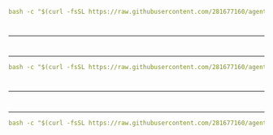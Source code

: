 
```yaml
bash -c "$(curl -fsSL https://raw.githubusercontent.com/281677160/agent/main/xray_install.sh)"
```
#
---
#
---
```yaml
bash -c "$(curl -fsSL https://raw.githubusercontent.com/281677160/agent/main/x-ui.sh)"
```
#
---
#
---
```yaml
bash -c "$(curl -fsSL https://raw.githubusercontent.com/281677160/agent/main/erlang_tg.sh)"
```
